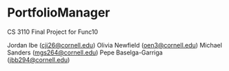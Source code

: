 # PortfolioManager
CS 3110 Final Project for Func10

Jordan Ibe (cji26@cornell.edu)
Olivia Newfield (oen3@cornell.edu)
Michael Sanders (mgs264@cornell.edu)
Pepe Baselga-Garriga (jbb294@cornell.edu)
